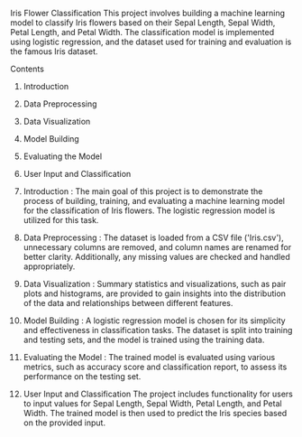 Iris Flower Classification
This project involves building a machine learning model to classify Iris flowers based on their Sepal Length, Sepal Width, Petal Length, and Petal Width. The classification model is implemented using logistic regression, and the dataset used for training and evaluation is the famous Iris dataset.

Contents
1. Introduction
2. Data Preprocessing
3. Data Visualization
4. Model Building
5. Evaluating the Model
6. User Input and Classification

1. Introduction : 
The main goal of this project is to demonstrate the process of building, training, and evaluating a machine learning model for the classification of Iris flowers. The logistic regression model is utilized for this task.

2. Data Preprocessing : 
The dataset is loaded from a CSV file ('Iris.csv'), unnecessary columns are removed, and column names are renamed for better clarity. Additionally, any missing values are checked and handled appropriately.

3. Data Visualization :
Summary statistics and visualizations, such as pair plots and histograms, are provided to gain insights into the distribution of the data and relationships between different features.

4. Model Building :
A logistic regression model is chosen for its simplicity and effectiveness in classification tasks. The dataset is split into training and testing sets, and the model is trained using the training data.

5. Evaluating the Model : 
The trained model is evaluated using various metrics, such as accuracy score and classification report, to assess its performance on the testing set.

6. User Input and Classification
The project includes functionality for users to input values for Sepal Length, Sepal Width, Petal Length, and Petal Width. The trained model is then used to predict the Iris species based on the provided input.
